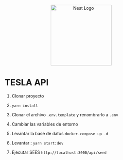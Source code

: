 <p align="center">
  <a href="http://nestjs.com/" target="blank"><img src="https://nestjs.com/img/logo-small.svg" width="200" alt="Nest Logo" /></a>
</p>

# TESLA API

1. Clonar proyecto

2. ```yarn install```

3. Clonar el archivo ```.env.template``` y renombrarlo a ```.env```
4. Cambiar las variables de entorno

5. Levantar la base de datos
```docker-compose up -d```

6. Levantar : ```yarn start:dev```

7. Ejecutar SEES
```http://localhost:3000/api/seed```
